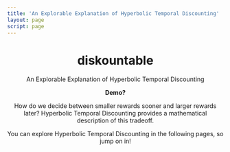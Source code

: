 ```yaml
---
title: 'An Explorable Explanation of Hyperbolic Temporal Discounting'
layout: page
script: page
---
```


<!--lint ignore first-heading-level-->

<header class="dis-index-header">
  <hgroup class="dis-index-titles">
    <h1 class="dis-index-title">
      <span class="discountable">dis<span class="math-var">k</span>ountable</span>
    </h1>
    <p class="dis-index-subtitle">An Explorable Explanation of Hyperbolic Temporal Discounting</p>
  </hgroup>
  <div class="dis-index-demo">
    <b>Demo?</b>
    <!-- <risky-task running trials="Infinity" duration="3000" iti="500"></risky-task> -->
  </div>
  <p class="dis-index-lead">
    How do we decide between smaller rewards sooner and larger rewards later? 
    Hyperbolic Temporal Discounting provides a mathematical description of this tradeoff.
  </p>
  <p class="dis-index-lead">
    You can explore Hyperbolic Temporal Discounting in the following pages, so jump on in!
  </p>
</header>
